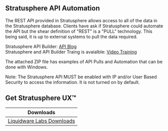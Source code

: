 Stratusphere API Automation<br>
--------------
   The REST API provided in Stratusphere allows access to all of the data in the Stratusphere database. Clients have ask if Stratusphere could automate the API but the shear definition of "REST" is a "PULL" technology. This being said, it is up to external systems to pull the data required.<br>
   
   Stratusphere API Builder: [API Blog]<br>
   Stratusphere and API Builder Traing is avaialble: [Video Training]<br>
   
   The attached ZIP file has examples of API Pulls and Automation that can be done with Windows.<br>


Note: The Stratusphere API MUST be enabled with IP and/or User Based Security to access the information. It is not turned on by default.<br>

[Video Training]: http://training.liquidwarelabs.com/products/stratusphere
[API Blog]: https://blog.liquidwarelabs.com/2014/11/18/stratusphere-5-7-api-builder/

Get Stratusphere UX™
--------------


| Downloads              |
| ---------------------- |
| [Liquidware Labs Downloads][Downloads]   |

[Downloads]: http://www.liquidwarelabs.com/download
[logo]: https://avatars3.githubusercontent.com/u/24906944?v=3&s=200
